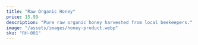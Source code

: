 ```yaml
---
title: "Raw Organic Honey"
price: 15.99
description: "Pure raw organic honey harvested from local beekeepers."
image: "/assets/images/honey-product.webp"
sku: "RH-001"
---
```

